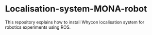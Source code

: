 # Localisation-system-MONA-robot
This repository explains how to install Whycon localisation system for robotics experiments using ROS.
